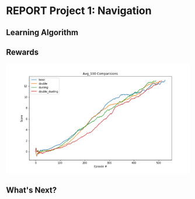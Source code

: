 # REPORT Project 1: Navigation

## Learning Algorithm


## Rewards

![Comparision](./report/compare.png)

## What's Next?

